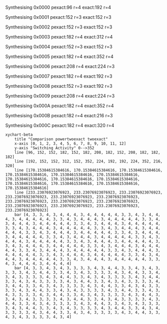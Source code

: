 Synthesising 0x0000 pexact:96 r=4 exact:192 r=4

Synthesising 0x0001 pexact:152 r=3 exact:152 r=3

Synthesising 0x0002 pexact:152 r=3 exact:152 r=3

Synthesising 0x0003 pexact:182 r=4 exact:312 r=4

Synthesising 0x0004 pexact:152 r=3 exact:152 r=3

Synthesising 0x0005 pexact:182 r=4 exact:352 r=4

Synthesising 0x0006 pexact:208 r=4 exact:224 r=3

Synthesising 0x0007 pexact:182 r=4 exact:192 r=3

Synthesising 0x0008 pexact:152 r=3 exact:192 r=3

Synthesising 0x0009 pexact:208 r=4 exact:224 r=3

Synthesising 0x000A pexact:182 r=4 exact:352 r=4

Synthesising 0x000B pexact:182 r=4 exact:216 r=3

Synthesising 0x000C pexact:182 r=4 exact:320 r=4

```mermaid
xychart-beta
    title "Comparison powertwoexact twoexact"
    x-axis [0, 1, 2, 3, 4, 5, 6, 7, 8, 9, 10, 11, 12]
    y-axis "Switching Activity" 0-->352
    line [96, 152, 152, 182, 152, 182, 208, 182, 152, 208, 182, 182, 182]
    line [192, 152, 152, 312, 152, 352, 224, 192, 192, 224, 352, 216, 320]
    line [170.15384615384616, 170.15384615384616, 170.15384615384616, 170.15384615384616, 170.15384615384616, 170.15384615384616, 170.15384615384616, 170.15384615384616, 170.15384615384616, 170.15384615384616, 170.15384615384616, 170.15384615384616, 170.15384615384616]
    line [233.23076923076923, 233.23076923076923, 233.23076923076923, 233.23076923076923, 233.23076923076923, 233.23076923076923, 233.23076923076923, 233.23076923076923, 233.23076923076923, 233.23076923076923, 233.23076923076923, 233.23076923076923, 233.23076923076923]
    bar [4, 3, 3, 4, 3, 4, 4, 4, 3, 4, 4, 4, 4, 4, 3, 3, 4, 3, 4, 4, 4, 3, 4, 4, 4, 4, 4, 3, 3, 4, 3, 4, 4, 4, 3, 4, 4, 4, 4, 4, 3, 3, 4, 3, 4, 4, 4, 3, 4, 4, 4, 4, 4, 3, 3, 4, 3, 4, 4, 4, 3, 4, 4, 4, 4, 4, 3, 3, 4, 3, 4, 4, 4, 3, 4, 4, 4, 4, 4, 3, 3, 4, 3, 4, 4, 4, 3, 4, 4, 4, 4, 4, 3, 3, 4, 3, 4, 4, 4, 3, 4, 4, 4, 4, 4, 3, 3, 4, 3, 4, 4, 4, 3, 4, 4, 4, 4, 4, 3, 3, 4, 3, 4, 4, 4, 3, 4, 4, 4, 4, 4, 3, 3, 4, 3, 4, 4, 4, 3, 4, 4, 4, 4, 4, 3, 3, 4, 3, 4, 4, 4, 3, 4, 4, 4, 4, 4, 3, 3, 4, 3, 4, 4, 4, 3, 4, 4, 4, 4, 4, 3, 3, 4, 3, 4, 4, 4, 3, 4, 4, 4, 4, 4, 3, 3, 4, 3, 4, 4, 4, 3, 4, 4, 4, 4, 4, 3, 3, 4, 3, 4, 4, 4, 3, 4, 4, 4, 4, 4, 3, 3, 4, 3, 4, 4, 4, 3, 4, 4, 4, 4, 4, 3, 3, 4, 3, 4, 4, 4, 3, 4, 4, 4, 4, 4, 3, 3, 4, 3, 4, 4, 4, 3, 4, 4, 4, 4, 4, 3, 3, 4, 3, 4, 4, 4, 3, 4, 4, 4, 4]
    bar [4, 3, 3, 4, 3, 4, 3, 3, 3, 3, 4, 3, 4, 4, 3, 3, 4, 3, 4, 3, 3, 3, 3, 4, 3, 4, 4, 3, 3, 4, 3, 4, 3, 3, 3, 3, 4, 3, 4, 4, 3, 3, 4, 3, 4, 3, 3, 3, 3, 4, 3, 4, 4, 3, 3, 4, 3, 4, 3, 3, 3, 3, 4, 3, 4, 4, 3, 3, 4, 3, 4, 3, 3, 3, 3, 4, 3, 4, 4, 3, 3, 4, 3, 4, 3, 3, 3, 3, 4, 3, 4, 4, 3, 3, 4, 3, 4, 3, 3, 3, 3, 4, 3, 4, 4, 3, 3, 4, 3, 4, 3, 3, 3, 3, 4, 3, 4, 4, 3, 3, 4, 3, 4, 3, 3, 3, 3, 4, 3, 4, 4, 3, 3, 4, 3, 4, 3, 3, 3, 3, 4, 3, 4, 4, 3, 3, 4, 3, 4, 3, 3, 3, 3, 4, 3, 4, 4, 3, 3, 4, 3, 4, 3, 3, 3, 3, 4, 3, 4, 4, 3, 3, 4, 3, 4, 3, 3, 3, 3, 4, 3, 4, 4, 3, 3, 4, 3, 4, 3, 3, 3, 3, 4, 3, 4, 4, 3, 3, 4, 3, 4, 3, 3, 3, 3, 4, 3, 4, 4, 3, 3, 4, 3, 4, 3, 3, 3, 3, 4, 3, 4, 4, 3, 3, 4, 3, 4, 3, 3, 3, 3, 4, 3, 4, 4, 3, 3, 4, 3, 4, 3, 3, 3, 3, 4, 3, 4, 4, 3, 3, 4, 3, 4, 3, 3, 3, 3, 4, 3, 4]
```


